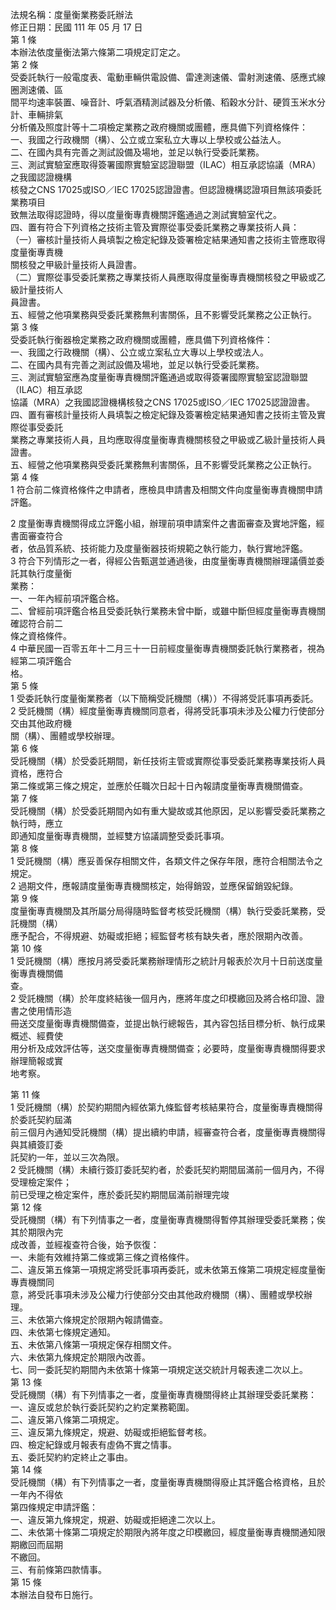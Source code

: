 法規名稱：度量衡業務委託辦法  
修正日期：民國 111 年 05 月 17 日  
第 1 條  
本辦法依度量衡法第六條第二項規定訂定之。  
第 2 條  
受委託執行一般電度表、電動車輛供電設備、雷達測速儀、雷射測速儀、感應式線圈測速儀、區  
間平均速率裝置、噪音計、呼氣酒精測試器及分析儀、稻穀水分計、硬質玉米水分計、車輛排氣  
分析儀及照度計等十二項檢定業務之政府機關或團體，應具備下列資格條件：  
一、我國之行政機關（構）、公立或立案私立大專以上學校或公益法人。  
二、在國內具有完善之測試設備及場地，並足以執行受委託業務。  
三、測試實驗室應取得簽署國際實驗室認證聯盟（ILAC）相互承認協議（MRA）之我國認證機構  
核發之CNS 17025或ISO／IEC 17025認證證書。但認證機構認證項目無該項委託業務項目  
致無法取得認證時，得以度量衡專責機關評鑑通過之測試實驗室代之。  
四、置有符合下列資格之技術主管及實際從事受委託業務之專業技術人員：  
（一）審核計量技術人員填製之檢定紀錄及簽署檢定結果通知書之技術主管應取得度量衡專責機  
關核發之甲級計量技術人員證書。  
（二）實際從事受委託業務之專業技術人員應取得度量衡專責機關核發之甲級或乙級計量技術人  
員證書。  
五、經營之他項業務與受委託業務無利害關係，且不影響受託業務之公正執行。  
第 3 條  
受委託執行衡器檢定業務之政府機關或團體，應具備下列資格條件：  
一、我國之行政機關（構）、公立或立案私立大專以上學校或法人。  
二、在國內具有完善之測試設備及場地，並足以執行受委託業務。  
三、測試實驗室應為度量衡專責機關評鑑通過或取得簽署國際實驗室認證聯盟（ILAC）相互承認  
協議（MRA）之我國認證機構核發之CNS 17025或ISO／IEC 17025認證證書。  
四、置有審核計量技術人員填製之檢定紀錄及簽署檢定結果通知書之技術主管及實際從事受委託  
業務之專業技術人員，且均應取得度量衡專責機關核發之甲級或乙級計量技術人員證書。  
五、經營之他項業務與受委託業務無利害關係，且不影響受託業務之公正執行。  
第 4 條  
1 符合前二條資格條件之申請者，應檢具申請書及相關文件向度量衡專責機關申請評鑑。  


2 度量衡專責機關得成立評鑑小組，辦理前項申請案件之書面審查及實地評鑑，經書面審查符合  
者，依品質系統、技術能力及度量衡器技術規範之執行能力，執行實地評鑑。  
3 符合下列情形之一者，得經公告甄選並通過後，由度量衡專責機關辦理議價並委託其執行度量衡  
業務：  
一、一年內經前項評鑑合格。  
二、曾經前項評鑑合格且受委託執行業務未曾中斷，或雖中斷但經度量衡專責機關確認符合前二  
條之資格條件。  
4 中華民國一百零五年十二月三十一日前經度量衡專責機關委託執行業務者，視為經第二項評鑑合  
格。  
第 5 條  
1 受委託執行度量衡業務者（以下簡稱受託機關（構））不得將受託事項再委託。  
2 受託機關（構）經度量衡專責機關同意者，得將受託事項未涉及公權力行使部分交由其他政府機  
關（構）、團體或學校辦理。  
第 6 條  
受託機關（構）於受委託期間，新任技術主管或實際從事受委託業務專業技術人員資格，應符合  
第二條或第三條之規定，並應於任職次日起十日內報請度量衡專責機關備查。  
第 7 條  
受託機關（構）於受委託期間內如有重大變故或其他原因，足以影響受委託業務之執行時，應立  
即通知度量衡專責機關，並經雙方協議調整受委託事項。  
第 8 條  
1 受託機關（構）應妥善保存相關文件，各類文件之保存年限，應符合相關法令之規定。  
2 過期文件，應報請度量衡專責機關核定，始得銷毀，並應保留銷毀紀錄。  
第 9 條  
度量衡專責機關及其所屬分局得隨時監督考核受託機關（構）執行受委託業務，受託機關（構）  
應予配合，不得規避、妨礙或拒絕；經監督考核有缺失者，應於限期內改善。  
第 10 條  
1 受託機關（構）應按月將受委託業務辦理情形之統計月報表於次月十日前送度量衡專責機關備  
查。  
2 受託機關（構）於年度終結後一個月內，應將年度之印模繳回及將合格印證、證書之使用情形造  
冊送交度量衡專責機關備查，並提出執行總報告，其內容包括目標分析、執行成果概述、經費使  
用分析及成效評估等，送交度量衡專責機關備查；必要時，度量衡專責機關得要求辦理簡報或實  
地考察。  


第 11 條  
1 受託機關（構）於契約期間內經依第九條監督考核結果符合，度量衡專責機關得於委託契約屆滿  
前三個月內通知受託機關（構）提出續約申請，經審查符合者，度量衡專責機關得與其續簽訂委  
託契約一年，並以三次為限。  
2 受託機關（構）未續行簽訂委託契約者，於委託契約期間屆滿前一個月內，不得受理檢定案件；  
前已受理之檢定案件，應於委託契約期間屆滿前辦理完竣  
第 12 條  
受託機關（構）有下列情事之一者，度量衡專責機關得暫停其辦理受委託業務；俟其於期限內完  
成改善，並經複查符合後，始予恢復：  
一、未能有效維持第二條或第三條之資格條件。  
二、違反第五條第一項規定將受託事項再委託，或未依第五條第二項規定經度量衡專責機關同  
意，將受託事項未涉及公權力行使部分交由其他政府機關（構）、團體或學校辦理。  
三、未依第六條規定於限期內報請備查。  
四、未依第七條規定通知。  
五、未依第八條第一項規定保存相關文件。  
六、未依第九條規定於期限內改善。  
七、同一委託契約期間內未依第十條第一項規定送交統計月報表達二次以上。  
第 13 條  
受託機關（構）有下列情事之一者，度量衡專責機關得終止其辦理受委託業務：  
一、違反或怠於執行委託契約之約定業務範圍。  
二、違反第八條第二項規定。  
三、違反第九條規定，規避、妨礙或拒絕監督考核。  
四、檢定紀錄或月報表有虛偽不實之情事。  
五、委託契約約定終止之事由。  
第 14 條  
受託機關（構）有下列情事之一者，度量衡專責機關得廢止其評鑑合格資格，且於一年內不得依  
第四條規定申請評鑑：  
一、違反第九條規定，規避、妨礙或拒絕達二次以上。  
二、未依第十條第二項規定於期限內將年度之印模繳回，經度量衡專責機關通知限期繳回而屆期  
不繳回。  
三、有前條第四款情事。  
第 15 條  
本辦法自發布日施行。  


